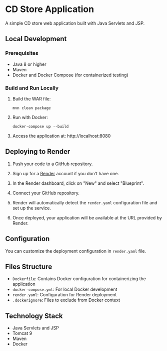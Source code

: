 # CD Store Application

A simple CD store web application built with Java Servlets and JSP.

## Local Development

### Prerequisites

- Java 8 or higher
- Maven
- Docker and Docker Compose (for containerized testing)

### Build and Run Locally

1. Build the WAR file:

   ```
   mvn clean package
   ```

2. Run with Docker:

   ```
   docker-compose up --build
   ```

3. Access the application at: http://localhost:8080

## Deploying to Render

1. Push your code to a GitHub repository.

2. Sign up for a [Render](https://render.com/) account if you don't have one.

3. In the Render dashboard, click on "New" and select "Blueprint".

4. Connect your GitHub repository.

5. Render will automatically detect the `render.yaml` configuration file and set up the service.

6. Once deployed, your application will be available at the URL provided by Render.

## Configuration

You can customize the deployment configuration in `render.yaml` file.

## Files Structure

- `Dockerfile`: Contains Docker configuration for containerizing the application
- `docker-compose.yml`: For local Docker development
- `render.yaml`: Configuration for Render deployment
- `.dockerignore`: Files to exclude from Docker context

## Technology Stack

- Java Servlets and JSP
- Tomcat 9
- Maven
- Docker
